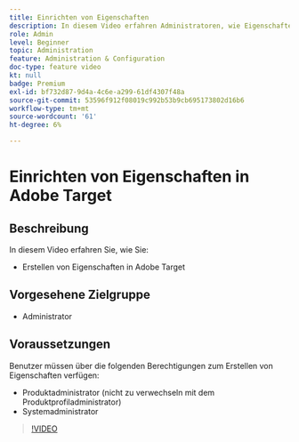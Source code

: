 ```yaml
---
title: Einrichten von Eigenschaften
description: In diesem Video erfahren Administratoren, wie Eigenschaften in Adobe Target erstellt werden.
role: Admin
level: Beginner
topic: Administration
feature: Administration & Configuration
doc-type: feature video
kt: null
badge: Premium
exl-id: bf732d87-9d4a-4c6e-a299-61df4307f48a
source-git-commit: 53596f912f08019c992b53b9cb695173802d16b6
workflow-type: tm+mt
source-wordcount: '61'
ht-degree: 6%

---
```


# Einrichten von Eigenschaften in Adobe Target

## Beschreibung

In diesem Video erfahren Sie, wie Sie:

* Erstellen von Eigenschaften in Adobe Target

## Vorgesehene Zielgruppe

* Administrator

## Voraussetzungen 

Benutzer müssen über die folgenden Berechtigungen zum Erstellen von Eigenschaften verfügen:

* Produktadministrator (nicht zu verwechseln mit dem Produktprofiladministrator)
* Systemadministrator

>[!VIDEO](https://video.tv.adobe.com/v/18990/?quality=12)
